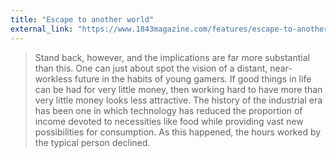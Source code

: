 ```yaml
---
title: "Escape to another world"
external_link: "https://www.1843magazine.com/features/escape-to-another-world"
---
```

> Stand back, however, and the implications are far more substantial than this. One can just about spot the vision of a distant, near-workless future in the habits of young gamers. If good things in life can be had for very little money, then working hard to have more than very little money looks less attractive. The history of the industrial era has been one in which technology has reduced the proportion of income devoted to necessities like food while providing vast new possibilities for consumption. As this happened, the hours worked by the typical person declined.


